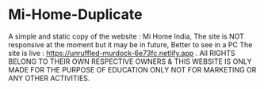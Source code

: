 # Mi-Home-Duplicate
A simple and static copy of the website : Mi Home India, 
The site is NOT responsive at the moment but it may be in future,
Better to see in a PC
The site is live :
https://unruffled-murdock-6e73fc.netlify.app .
All RIGHTS BELONG TO THEIR OWN RESPECTIVE OWNERS & THIS WEBSITE IS ONLY MADE FOR THE PURPOSE OF EDUCATION ONLY NOT FOR MARKETING OR ANY OTHER ACTIVITIES.

